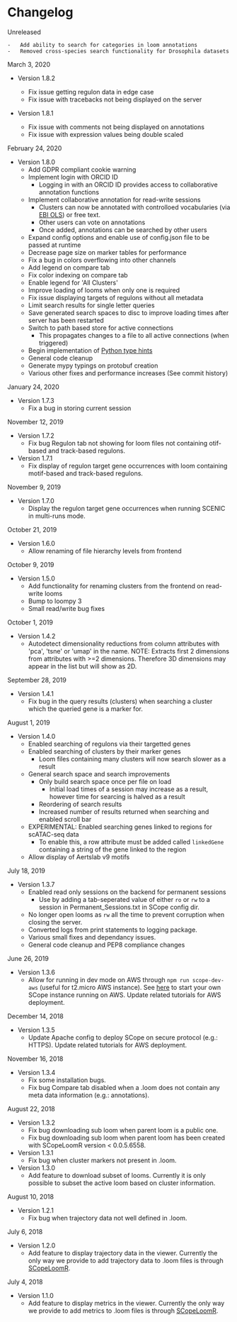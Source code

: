 # Changelog

Unreleased

    -   Add ability to search for categories in loom annotations
    -   Removed cross-species search functionality for Drosophila datasets

March 3, 2020

-   Version 1.8.2

    -   Fix issue getting regulon data in edge case
    -   Fix issue with tracebacks not being displayed on the server

-   Version 1.8.1
    -   Fix issue with comments not being displayed on annotations
    -   Fix issue with expression values being double scaled

February 24, 2020

-   Version 1.8.0
    -   Add GDPR compliant cookie warning
    -   Implement login with ORCID ID
        -   Logging in with an ORCID ID provides access to collaborative annotation functions
    -   Implement collaborative annotation for read-write sessions
        -   Clusters can now be annotated with controlloed vocabularies (via [EBI OLS](https://www.ebi.ac.uk/ols/index)) or free text.
        -   Other users can vote on annotations
        -   Once added, annotations can be searched by other users
    -   Expand config options and enable use of config.json file to be passed at runtime
    -   Decrease page size on marker tables for performance
    -   Fix a bug in colors overflowing into other channels
    -   Add legend on compare tab
    -   Fix color indexing on compare tab
    -   Enable legend for 'All Clusters'
    -   Improve loading of looms when only one is required
    -   Fix issue displaying targets of regulons without all metadata
    -   Limit search results for single letter queries
    -   Save generated search spaces to disc to improve loading times after server has been restarted
    -   Switch to path based store for active connections
        -   This propagates changes to a file to all active connections (when triggered)
    -   Begin implementation of [Python type hints](https://docs.python.org/3/library/typing.html)
    -   General code cleanup
    -   Generate mypy typings on protobuf creation
    -   Various other fixes and performance increases (See commit history)

January 24, 2020

-   Version 1.7.3
    -   Fix a bug in storing current session

November 12, 2019

-   Version 1.7.2
    -   Fix bug Regulon tab not showing for loom files not containing otif-based and track-based regulons.
-   Version 1.7.1
    -   Fix display of regulon target gene occurrences with loom containing motif-based and track-based regulons.

November 9, 2019

-   Version 1.7.0
    -   Display the regulon target gene occurrences when running SCENIC in multi-runs mode.

October 21, 2019

-   Version 1.6.0
    -   Allow renaming of file hierarchy levels from frontend

October 9, 2019

-   Version 1.5.0
    -   Add functionality for renaming clusters from the frontend on read-write looms
    -   Bump to loompy 3
    -   Small read/write bug fixes

October 1, 2019

-   Version 1.4.2
    -   Autodetect dimensionality reductions from column attributes with 'pca', 'tsne' or 'umap' in the name. NOTE: Extracts first 2 dimensions from attributes with >=2 dimensions. Therefore 3D dimensions may appear in the list but will show as 2D.

September 28, 2019

-   Version 1.4.1
    -   Fix bug in the query results (clusters) when searching a cluster which the queried gene is a marker for.

August 1, 2019

-   Version 1.4.0
    -   Enabled searching of regulons via their targetted genes
    -   Enabled searching of clusters by their marker genes
        -   Loom files containing many clusters will now search slower as a result
    -   General search space and search improvements
        -   Only build search space once per file on load
            -   Initial load times of a session may increase as a result, however time for searcing is halved as a result
        -   Reordering of search results
        -   Increased number of results returned when searching and enabled scroll bar
    -   EXPERIMENTAL: Enabled searching genes linked to regions for scATAC-seq data
        -   To enable this, a row attribute must be added called `linkedGene` containing a string of the gene linked to the region
    -   Allow display of Aertslab v9 motifs

July 18, 2019

-   Version 1.3.7
    -   Enabled read only sessions on the backend for permanent sessions
        -   Use by adding a tab-seperated value of either `ro` or `rw` to a session in Permanent_Sessions.txt in SCope config dir.
    -   No longer open looms as `rw` all the time to prevent corruption when closing the server.
    -   Converted logs from print statements to logging package.
    -   Various small fixes and dependancy issues.
    -   General code cleanup and PEP8 compliance changes

June 26, 2019

-   Version 1.3.6
    -   Allow for running in dev mode on AWS through `npm run scope-dev-aws` (useful for t2.micro AWS instance). See [here](https://bit.ly/2XsunFh) to start your own SCope instance running on AWS. Update related tutorials for AWS deployment.

December 14, 2018

-   Version 1.3.5
    -   Update Apache config to deploy SCope on secure protocol (e.g.: HTTPS). Update related tutorials for AWS deployment.

November 16, 2018

-   Version 1.3.4
    -   Fix some installation bugs.
    -   Fix bug Compare tab disabled when a .loom does not contain any meta data information (e.g.: annotations).

August 22, 2018

-   Version 1.3.2
    -   Fix bug downloading sub loom when parent loom is a public one.
    -   Fix bug downloading sub loom when parent loom has been created with SCopeLoomR version < 0.0.5.6558.
-   Version 1.3.1
    -   Fix bug when cluster markers not present in .loom.
-   Version 1.3.0
    -   Add feature to download subset of looms. Currently it is only possible to subset the active loom based on cluster information.

August 10, 2018

-   Version 1.2.1
    -   Fix bug when trajectory data not well defined in .loom.

July 6, 2018

-   Version 1.2.0
    -   Add feature to display trajectory data in the viewer. Currently the only way we provide to add trajectory data to .loom files is through [SCopeLoomR](https://github.com/aertslab/SCopeLoomR/).

July 4, 2018

-   Version 1.1.0
    -   Add feature to display metrics in the viewer. Currently the only way we provide to add metrics to .loom files is through [SCopeLoomR](https://github.com/aertslab/SCopeLoomR/).
